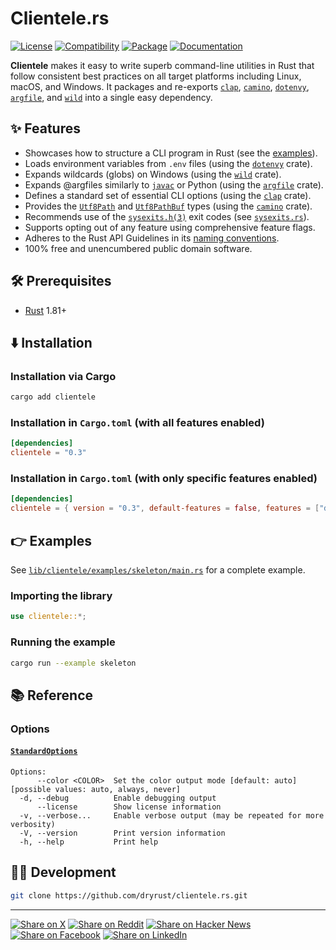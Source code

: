 # Clientele.rs

[![License](https://img.shields.io/badge/license-Public%20Domain-blue.svg)](https://unlicense.org)
[![Compatibility](https://img.shields.io/badge/rust-1.81%2B-blue)](https://blog.rust-lang.org/2024/09/05/Rust-1.81.0.html)
[![Package](https://img.shields.io/crates/v/clientele)](https://crates.io/crates/clientele)
[![Documentation](https://docs.rs/clientele/badge.svg)](https://docs.rs/clientele/)

**Clientele** makes it easy to write superb command-line utilities in Rust that
follow consistent best practices on all target platforms including Linux, macOS,
and Windows. It packages and re-exports [`clap`], [`camino`], [`dotenvy`],
[`argfile`], and [`wild`] into a single easy dependency.

## ✨ Features

- Showcases how to structure a CLI program in Rust (see the [examples](#-examples)).
- Loads environment variables from `.env` files (using the [`dotenvy`] crate).
- Expands wildcards (globs) on Windows (using the [`wild`] crate).
- Expands @argfiles similarly to [`javac`] or Python (using the [`argfile`] crate).
- Defines a standard set of essential CLI options (using the [`clap`] crate).
- Provides the [`Utf8Path`] and [`Utf8PathBuf`] types (using the [`camino`] crate).
- Recommends use of the [`sysexits.h(3)`] exit codes (see [`sysexits.rs`]).
- Supports opting out of any feature using comprehensive feature flags.
- Adheres to the Rust API Guidelines in its [naming conventions].
- 100% free and unencumbered public domain software.

## 🛠️ Prerequisites

- [Rust](https://rust-lang.org) 1.81+

## ⬇️ Installation

### Installation via Cargo

```bash
cargo add clientele
```

### Installation in `Cargo.toml` (with all features enabled)

```toml
[dependencies]
clientele = "0.3"
```

### Installation in `Cargo.toml` (with only specific features enabled)

```toml
[dependencies]
clientele = { version = "0.3", default-features = false, features = ["dotenv"] }
```

## 👉 Examples

See [`lib/clientele/examples/skeleton/main.rs`] for a complete example.

### Importing the library

```rust
use clientele::*;
```

### Running the example

```bash
cargo run --example skeleton
```

## 📚 Reference

### Options

#### [`StandardOptions`]

```text
Options:
      --color <COLOR>  Set the color output mode [default: auto] [possible values: auto, always, never]
  -d, --debug          Enable debugging output
      --license        Show license information
  -v, --verbose...     Enable verbose output (may be repeated for more verbosity)
  -V, --version        Print version information
  -h, --help           Print help
```

## 👨‍💻 Development

```bash
git clone https://github.com/dryrust/clientele.rs.git
```

---

[![Share on X](https://img.shields.io/badge/share%20on-x-03A9F4?logo=x)](https://x.com/intent/post?url=https://github.com/dryrust/clientele.rs&text=Clientele.rs)
[![Share on Reddit](https://img.shields.io/badge/share%20on-reddit-red?logo=reddit)](https://reddit.com/submit?url=https://github.com/dryrust/clientele.rs&title=Clientele.rs)
[![Share on Hacker News](https://img.shields.io/badge/share%20on-hn-orange?logo=ycombinator)](https://news.ycombinator.com/submitlink?u=https://github.com/dryrust/clientele.rs&t=Clientele.rs)
[![Share on Facebook](https://img.shields.io/badge/share%20on-fb-1976D2?logo=facebook)](https://www.facebook.com/sharer/sharer.php?u=https://github.com/dryrust/clientele.rs)
[![Share on LinkedIn](https://img.shields.io/badge/share%20on-linkedin-3949AB?logo=linkedin)](https://www.linkedin.com/sharing/share-offsite/?url=https://github.com/dryrust/clientele.rs)

[naming conventions]: https://rust-lang.github.io/api-guidelines/naming.html

[`StandardOptions`]: https://docs.rs/clientele/latest/clientele/struct.StandardOptions.html
[`Utf8Path`]: https://docs.rs/camino/latest/camino/struct.Utf8Path.html
[`Utf8PathBuf`]: https://docs.rs/camino/latest/camino/struct.Utf8PathBuf.html
[`javac`]: https://docs.oracle.com/javase/7/docs/technotes/tools/windows/javac.html#commandlineargfile
[`lib/clientele/examples/skeleton/main.rs`]: lib/clientele/examples/skeleton/main.rs

[`argfile`]: https://crates.io/crates/argfile
[`camino`]: https://crates.io/crates/camino
[`clap`]: https://crates.io/crates/clap
[`dotenvy`]: https://crates.io/crates/dotenvy
[`wild`]: https://crates.io/crates/wild

[`sysexits.h(3)`]: https://man7.org/linux/man-pages/man3/sysexits.h.3head.html
[`sysexits.rs`]: lib/clientele/src/sysexits.rs
